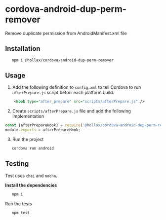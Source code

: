 # cordova-android-dup-perm-remover
 Remove duplicate permission from AndroidManifest.xml file


 ## Installation

 ```bash
    npm i @hollax/cordova-android-dup-perm-remover
 ```

## Usage
    
1. Add the following definition to `config.xml` to tell Cordova to run `afterPrepare.js` script beforr each platform build.

```xml
    <hook type="after_prepare" src="scripts/afterPrepare.js" />
```

2. Create `scripts/afterPrepare.js` file and add the following implementation

```javascript
const {afterPrepareHook} = require('@hollax/cordova-android-dup-perm-remover')
module.exports = afterPrepareHook;
```

3. Run the project

 ```bash
    cordova run android
 ```
 
## Testing

Test uses `chai` and `mocha`.

**Install the dependencies**

 ```bash
    npm i
 ```

Run the tests

 ```bash
    npm test
 ```
    
